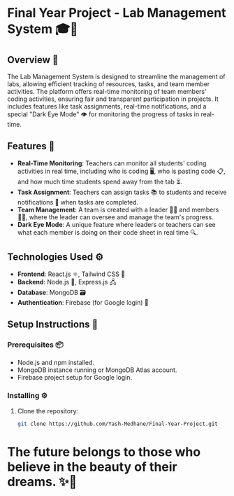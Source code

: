 # Final Year Project - Lab Management System 🎓🔧

## Overview 📝
The Lab Management System is designed to streamline the management of labs, allowing efficient tracking of resources, tasks, and team member activities. The platform offers real-time monitoring of team members' coding activities, ensuring fair and transparent participation in projects. It includes features like task assignments, real-time notifications, and a special "Dark Eye Mode" 👁️ for monitoring the progress of tasks in real-time.

## Features 🚀
- **Real-Time Monitoring**: Teachers can monitor all students' coding activities in real time, including who is coding 🖥️, who is pasting code 📋, and how much time students spend away from the tab ⏳.
- **Task Assignment**: Teachers can assign tasks 📚 to students and receive notifications 🔔 when tasks are completed.
- **Team Management**: A team is created with a leader 🧑‍🏫 and members 👩‍💻, where the leader can oversee and manage the team's progress.
- **Dark Eye Mode**: A unique feature where leaders or teachers can see what each member is doing on their code sheet in real time 🔍.

## Technologies Used ⚙️
- **Frontend**: React.js ⚛️, Tailwind CSS 🌊
- **Backend**: Node.js 🚀, Express.js 🖧
- **Database**: MongoDB 🗃️
- **Authentication**: Firebase (for Google login) 🔑

## Setup Instructions 🔧

### Prerequisites 📦
- Node.js and npm installed.
- MongoDB instance running or MongoDB Atlas account.
- Firebase project setup for Google login.

### Installing ⚙️
1. Clone the repository:
   ```bash
   git clone https://github.com/Yash-Medhane/Final-Year-Project.git

# The future belongs to those who believe in the beauty of their dreams. ✨🚀

